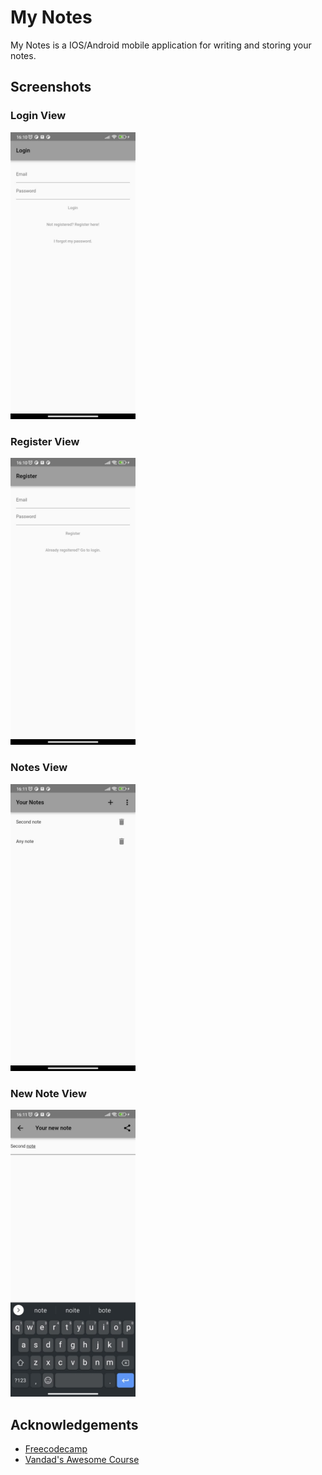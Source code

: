 
# My Notes

My Notes is a IOS/Android mobile application for writing and storing your notes.

## Screenshots

### Login View
<img src="/app_screenshots/login.jpeg" alt="drawing" width="200"/>

### Register View
<img src="/app_screenshots/register.jpeg" alt="drawing" width="200"/>

### Notes View
<img src="/app_screenshots/notes.jpeg" alt="drawing" width="200"/>

### New Note View
<img src="/app_screenshots/new_note.jpeg" alt="drawing" width="200"/>


## Acknowledgements

 - [Freecodecamp](https://awesomeopensource.com/project/elangosundar/awesome-README-templates)
 - [Vandad's Awesome Course](https://www.youtube.com/watch?v=VPvVD8t02U8)

